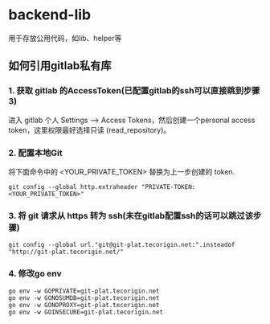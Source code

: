 # backend-lib

用于存放公用代码，如lib、helper等


## 如何引用gitlab私有库

### 1. 获取 gitlab 的AccessToken(已配置gitlab的ssh可以直接跳到步骤3)
进入 gitlab 个人 Settings —> Access Tokens，然后创建一个personal access token，这里权限最好选择只读 (read_repository)。

### 2. 配置本地Git
将下面命令中的 <YOUR_PRIVATE_TOKEN> 替换为上一步创建的 token.
```
git config --global http.extraheader "PRIVATE-TOKEN: <YOUR_PRIVATE_TOKEN>"
```

### 3. 将 git 请求从 https 转为 ssh(未在gitlab配置ssh的话可以跳过该步骤)
```
git config --global url."git@git-plat.tecorigin.net:".insteadof "http://git-plat.tecorigin.net/"
```
### 4. 修改go env
```
go env -w GOPRIVATE=git-plat.tecorigin.net
go env -w GONOSUMDB=git-plat.tecorigin.net
go env -w GONOPROXY=git-plat.tecorigin.net
go env -w GOINSECURE=git-plat.tecorigin.net
```

